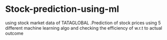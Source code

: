 # Stock-prediction-using-ml
using stock market data of TATAGLOBAL .Prediction of  stock prices using 5 different machine learning algo and checking the efficiency of w.r.t to actual outcome

